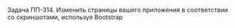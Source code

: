 Задача ПП-314. Изменить страницы вашего приложения в соответствии со скриншотами, используя Bootstrap
